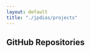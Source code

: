 ```yaml
---
layout: default
title: "./jpdias/projects"
---
```


## GitHub Repositories

<div class="projects">

<ul class="projects-ul">
</ul>

<script>
    const classes = {
        a: "projects-a",
        li: "projects-li",
        ul: "projects-ul",
        lang: "projects-lang",
        desc: "projects-desc"
    };

    const username = "jpdias";

    const repoXHR = new XMLHttpRequest();

    function populate() {
        const repos = JSON.parse(this.response);
        const ul = document.getElementsByClassName(classes.ul)[0];

        for (var i = 0, len = repos.length; i < len; i++) {
            if (!repos[i].fork && (repos[i].stargazers_count > 1 ||  repos[i].forks > 1)) {
                const li = document.createElement("li");
                const a = document.createElement("a");
                const p = document.createElement("p");
                const p2 = document.createElement("p");
                
                li.className = classes.li;
                
                a.className = classes.a;
                a.href = repos[i].html_url;
                a.innerText = repos[i].name;
                
                p.className = classes.lang;
                p.innerText = repos[i].language || " ";
                
                p2.className = classes.desc;
                p2.innerText = repos[i].description;
                
                ul.appendChild(li)
                .appendChild(a)
                .appendChild(p)
                .appendChild(p2);
            }
        }
    }

    repoXHR.open(
        "GET",
        'https://api.github.com/users/' + username + '/repos?sort=created&type=all',
        true
    );
    repoXHR.addEventListener("load", populate);
    repoXHR.send();

</script>

</div>
